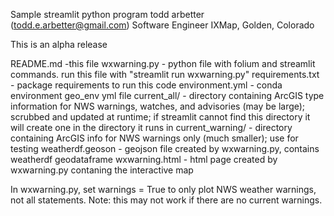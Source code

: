 Sample streamlit python program
todd arbetter (todd.e.arbetter@gmail.com)
Software Engineer
IXMap, Golden, Colorado

This is an alpha release


README.md -this file
wxwarning.py - python file with folium and streamlit commands. run this file with "streamlit run wxwarning.py"
requirements.txt - package requirements to run this code
environment.yml - conda environment geo_env yml file
current_all/ - directory containing ArcGIS type information for NWS warnings, watches, and advisories (may be large); scrubbed and updated at runtime; if streamlit cannot find this directory it will create one in the directory it runs in
current_warning/ - directory containing ArcGIS info for NWS warnings only (much smaller); use for testing
weatherdf.geoson - geojson file created by wxwarning.py, contains weatherdf geodataframe
wxwarning.html - html page created by wxwarning.py contaning the interactive map

In wxwarning.py, set warnings = True to only plot NWS weather warnings, not all statements.  Note: this may not work if there are no current warnings.
